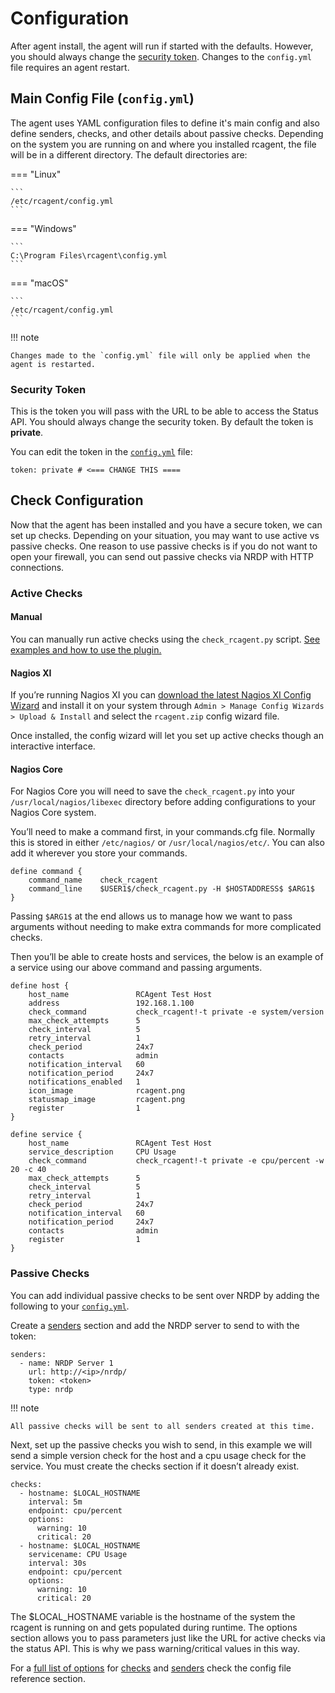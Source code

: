 # Configuration

After agent install, the agent will run if started with the defaults. However, you should always change the [security token](#security-token). Changes to the `config.yml` file requires an agent restart.

## Main Config File (`config.yml`)

The agent uses YAML configuration files to define it's main config and also define senders, checks, and other details about passive checks. Depending on the system you are running on and where you installed rcagent, the file will be in a different directory. The default directories are:

=== "Linux"

	```
	/etc/rcagent/config.yml
	```

=== "Windows"

	```
	C:\Program Files\rcagent\config.yml
	```

=== "macOS"

	```
	/etc/rcagent/config.yml
	```

!!! note

	Changes made to the `config.yml` file will only be applied when the agent is restarted.

### Security Token

This is the token you will pass with the URL to be able to access the Status API. You should always change the security token. By default the token is **private**.

You can edit the token in the [`config.yml`](#main-config-file-configyml) file:

```
token: private # <=== CHANGE THIS ====
```

## Check Configuration

Now that the agent has been installed and you have a secure token, we can set up checks. Depending on your situation, you may want to use active vs passive checks. One reason to use passive checks is if you do not want to open your firewall, you can send out passive checks via NRDP with HTTP connections.

### Active Checks

#### Manual

You can manually run active checks using the `check_rcagent.py` script. [See examples and how to use the plugin.](../../checks/active-checks/#using-check_rcagentpy)

#### Nagios XI

If you’re running Nagios XI you can [download the latest Nagios XI Config Wizard](https://github.com/rechecked/rcagent-nagiosxi/releases/latest/download/rcagent.zip) and install it on your system through `Admin > Manage Config Wizards > Upload & Install` and select the `rcagent.zip` config wizard file.

Once installed, the config wizard will let you set up active checks though an interactive interface.

#### Nagios Core

For Nagios Core you will need to save the `check_rcagent.py` into your `/usr/local/nagios/libexec` directory before adding configurations to your Nagios Core system.

You’ll need to make a command first, in your commands.cfg file. Normally this is stored in either `/etc/nagios/` or `/usr/local/nagios/etc/`. You can also add it wherever you store your commands.

```
define command {
	command_name    check_rcagent
	command_line    $USER1$/check_rcagent.py -H $HOSTADDRESS$ $ARG1$
}
```

Passing `$ARG1$` at the end allows us to manage how we want to pass arguments without needing to make extra commands for more complicated checks.

Then you’ll be able to create hosts and services, the below is an example of a service using our above command and passing arguments.

```
define host {
	host_name               RCAgent Test Host
	address                 192.168.1.100
	check_command           check_rcagent!-t private -e system/version
	max_check_attempts      5
	check_interval          5
	retry_interval          1
	check_period            24x7
	contacts                admin
	notification_interval   60
	notification_period     24x7
	notifications_enabled   1
	icon_image              rcagent.png
	statusmap_image         rcagent.png
	register                1
}

define service {
	host_name               RCAgent Test Host
	service_description     CPU Usage
	check_command           check_rcagent!-t private -e cpu/percent -w 20 -c 40
	max_check_attempts      5
	check_interval          5
	retry_interval          1
	check_period            24x7
	notification_interval   60
	notification_period     24x7
	contacts                admin
	register                1
}
```

### Passive Checks

You can add individual passive checks to be sent over NRDP by adding the following to your [`config.yml`](#main-config-file-configyml).

Create a [senders](../../config/options#senders) section and add the NRDP server to send to with the token:

```
senders:
  - name: NRDP Server 1
	url: http://<ip>/nrdp/
	token: <token>
	type: nrdp
```

!!! note

	All passive checks will be sent to all senders created at this time.

Next, set up the passive checks you wish to send, in this example we will send a simple version check for the host and a cpu usage check for the service. You must create the checks section if it doesn’t already exist.

```
checks:
  - hostname: $LOCAL_HOSTNAME
	interval: 5m
	endpoint: cpu/percent
	options:
	  warning: 10
	  critical: 20
  - hostname: $LOCAL_HOSTNAME
	servicename: CPU Usage
	interval: 30s
	endpoint: cpu/percent
	options:
	  warning: 10
	  critical: 20
```

The $LOCAL_HOSTNAME variable is the hostname of the system the rcagent is running on and gets populated during runtime. The options section allows you to pass parameters just like the URL for active checks via the status API. This is why we pass warning/critical values in this way.

For a [full list of options](../../config/options) for [checks](../../config/checks) and [senders](../../config/options#senders) check the config file reference section.
